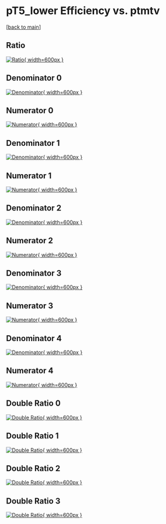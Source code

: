 # pT5_lower Efficiency vs. ptmtv

[[back to main](./)]



## Ratio

[![Ratio](../mtv/var/pT5_lower_xtr_321_-1_eff_ptmtv.png){ width=600px }](../mtv/var/pT5_lower_xtr_321_-1_eff_ptmtv.pdf)

## Denominator 0

[![Denominator](../mtv/den/pT5_lower_xtr_321_-1_eff_ptmtv_den0.png){ width=600px }](../mtv/den/pT5_lower_xtr_321_-1_eff_ptmtv_den0.pdf)

## Numerator 0

[![Numerator](../mtv/num/pT5_lower_xtr_321_-1_eff_ptmtv_num0.png){ width=600px }](../mtv/num/pT5_lower_xtr_321_-1_eff_ptmtv_num0.pdf)

## Denominator 1

[![Denominator](../mtv/den/pT5_lower_xtr_321_-1_eff_ptmtv_den1.png){ width=600px }](../mtv/den/pT5_lower_xtr_321_-1_eff_ptmtv_den1.pdf)

## Numerator 1

[![Numerator](../mtv/num/pT5_lower_xtr_321_-1_eff_ptmtv_num1.png){ width=600px }](../mtv/num/pT5_lower_xtr_321_-1_eff_ptmtv_num1.pdf)

## Denominator 2

[![Denominator](../mtv/den/pT5_lower_xtr_321_-1_eff_ptmtv_den2.png){ width=600px }](../mtv/den/pT5_lower_xtr_321_-1_eff_ptmtv_den2.pdf)

## Numerator 2

[![Numerator](../mtv/num/pT5_lower_xtr_321_-1_eff_ptmtv_num2.png){ width=600px }](../mtv/num/pT5_lower_xtr_321_-1_eff_ptmtv_num2.pdf)

## Denominator 3

[![Denominator](../mtv/den/pT5_lower_xtr_321_-1_eff_ptmtv_den3.png){ width=600px }](../mtv/den/pT5_lower_xtr_321_-1_eff_ptmtv_den3.pdf)

## Numerator 3

[![Numerator](../mtv/num/pT5_lower_xtr_321_-1_eff_ptmtv_num3.png){ width=600px }](../mtv/num/pT5_lower_xtr_321_-1_eff_ptmtv_num3.pdf)

## Denominator 4

[![Denominator](../mtv/den/pT5_lower_xtr_321_-1_eff_ptmtv_den4.png){ width=600px }](../mtv/den/pT5_lower_xtr_321_-1_eff_ptmtv_den4.pdf)

## Numerator 4

[![Numerator](../mtv/num/pT5_lower_xtr_321_-1_eff_ptmtv_num4.png){ width=600px }](../mtv/num/pT5_lower_xtr_321_-1_eff_ptmtv_num4.pdf)

## Double Ratio 0

[![Double Ratio](../mtv/ratio/pT5_lower_xtr_321_-1_eff_ptmtv_ratio0.png){ width=600px }](../mtv/ratio/pT5_lower_xtr_321_-1_eff_ptmtv_ratio0.pdf)

## Double Ratio 1

[![Double Ratio](../mtv/ratio/pT5_lower_xtr_321_-1_eff_ptmtv_ratio1.png){ width=600px }](../mtv/ratio/pT5_lower_xtr_321_-1_eff_ptmtv_ratio1.pdf)

## Double Ratio 2

[![Double Ratio](../mtv/ratio/pT5_lower_xtr_321_-1_eff_ptmtv_ratio2.png){ width=600px }](../mtv/ratio/pT5_lower_xtr_321_-1_eff_ptmtv_ratio2.pdf)

## Double Ratio 3

[![Double Ratio](../mtv/ratio/pT5_lower_xtr_321_-1_eff_ptmtv_ratio3.png){ width=600px }](../mtv/ratio/pT5_lower_xtr_321_-1_eff_ptmtv_ratio3.pdf)

